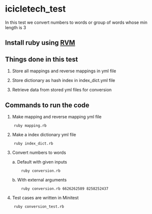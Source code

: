# icicletech_test

In this test we convert numbers to words or group of words whose min length is 3

## Install ruby using [RVM](https://rvm.io/rvm/install)

## Things done in this test

1. Store all mappings and reverse mappings in yml file

2. Store dictionary as hash index in index_dict.yml file

3. Retrieve data from stored yml files for conversion

## Commands to run the code

1. Make mapping and reverse mapping yml file
```
    ruby mapping.rb
```

2. Make a index dictionary yml file
```
    ruby index_dict.rb
```

3. Convert numbers to words

    a. Default with given inputs
    ```
        ruby conversion.rb
    ```
    
    b. With external arguments
    ```
        ruby conversion.rb 6626262589 8258252437
    ```

4. Test cases are written in Minitest
```
    ruby conversion_test.rb
```
